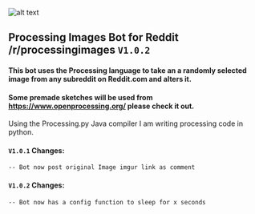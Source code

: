 ![alt text](https://i.imgur.com/yztjtDY.png "Logo Title Text 1")

## Processing Images Bot for Reddit /r/processingimages `V1.0.2`

#### This bot uses the Processing language to take an a randomly selected image from any subreddit on Reddit.com and alters it.

#### Some premade sketches will be used from https://www.openprocessing.org/ please check it out.

Using the Processing.py Java compiler I am writing processing code in python.

#### `V1.0.1` Changes:
`-- Bot now post original Image imgur link as comment`

#### `V1.0.2` Changes:
`-- Bot now has a config function to sleep for x seconds`
